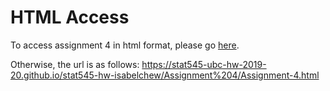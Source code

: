 # HTML Access

To access assignment 4 in html format, please go [here](https://stat545-ubc-hw-2019-20.github.io/stat545-hw-isabelchew/Assignment%204/Assignment-4.html).

Otherwise, the url is as follows:
https://stat545-ubc-hw-2019-20.github.io/stat545-hw-isabelchew/Assignment%204/Assignment-4.html
